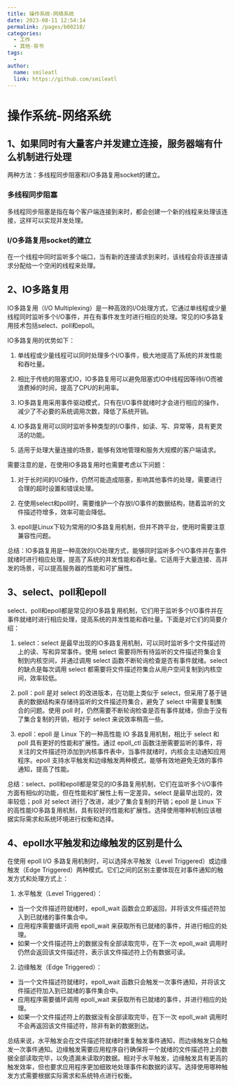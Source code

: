 ```yaml
---
title: 操作系统-网络系统
date: 2023-08-11 12:54:14
permalink: /pages/b00218/
categories:
  - 工作
  - 其他-背书
tags:
  - 
author: 
  name: smileatl
  link: https://github.com/smileatl
---
```

# 操作系统-网络系统

## 1、如果同时有大量客户并发建立连接，服务器端有什么机制进行处理

两种方法：多线程同步阻塞和I/O多路复用socket的建立。

### 多线程同步阻塞

多线程同步阻塞是指在每个客户端连接到来时，都会创建一个新的线程来处理该连接，这样可以实现并发处理。

### I/O多路复用socket的建立

在一个线程中同时监听多个端口，当有新的连接请求到来时，该线程会将该连接请求分配给一个空闲的线程来处理。





## 2、IO多路复用

IO多路复用（I/O Multiplexing）是一种高效的I/O处理方式，它通过单线程或少量线程同时监听多个I/O事件，并在有事件发生时进行相应的处理。常见的IO多路复用技术包括select、poll和epoll。

IO多路复用的优势如下：

1. 单线程或少量线程可以同时处理多个I/O事件，极大地提高了系统的并发性能和吞吐量。

2. 相比于传统的阻塞式IO，IO多路复用可以避免阻塞式IO中线程因等待I/O而被浪费掉的时间，提高了CPU的利用率。

3. IO多路复用采用事件驱动模式，只有在I/O事件就绪时才会进行相应的操作，减少了不必要的系统调用次数，降低了系统开销。

4. IO多路复用可以同时监听多种类型的I/O事件，如读、写、异常等，具有更灵活的功能。

5. 适用于处理大量连接的场景，能够有效地管理和服务大规模的客户端请求。

需要注意的是，在使用IO多路复用时也需要考虑以下问题：

1. 对于长时间的I/O操作，仍然可能造成阻塞，影响其他事件的处理，需要进行合理的超时设置和错误处理。

2. 在使用select和poll时，需要维护一个存放I/O事件的数据结构，随着监听的文件描述符增多，效率可能会降低。

3. epoll是Linux下较为常用的IO多路复用机制，但并不跨平台，使用时需要注意兼容性问题。

总结：IO多路复用是一种高效的I/O处理方式，能够同时监听多个I/O事件并在事件就绪时进行相应处理，提高了系统的并发性能和吞吐量。它适用于大量连接、高并发的场景，可以提高服务器的性能和可扩展性。



## 3、select、poll和epoll

select、poll和epoll都是常见的IO多路复用机制，它们用于监听多个I/O事件并在事件就绪时进行相应处理，提高系统的并发性能和吞吐量。下面是对它们的简要介绍：

1. select：select 是最早出现的IO多路复用机制，可以同时监听多个文件描述符上的读、写和异常事件。使用 select 需要将所有待监听的文件描述符集合复制到内核空间，并通过调用 select 函数不断轮询检查是否有事件就绪。select 的缺点是每次调用 select 都需要将文件描述符集合从用户空间复制到内核空间，效率较低。

2. poll：poll 是对 select 的改进版本，在功能上类似于 select，但采用了基于链表的数据结构来存储待监听的文件描述符集合，避免了 select 中需要复制集合的问题。使用 poll 时，仍然需要不断轮询检查是否有事件就绪，但由于没有了集合复制的开销，相对于 select 来说效率稍高一些。

3. epoll：epoll 是 Linux 下的一种高性能 IO 多路复用机制，相比于 select 和 poll 具有更好的性能和扩展性。通过 epoll_ctl 函数注册需要监听的事件，将关注的文件描述符添加到内核事件表中，当事件就绪时，内核会主动通知应用程序。epoll 支持水平触发和边缘触发两种模式，能够有效地避免无效的事件通知，提高了性能。

总结：select、poll和epoll都是常见的IO多路复用机制，它们在监听多个I/O事件方面有相似的功能，但在性能和扩展性上有一定差异。select 是最早出现的，效率较低；poll 对 select 进行了改进，减少了集合复制的开销；epoll 是 Linux 下的高性能IO多路复用机制，具有较好的性能和扩展性。选择使用哪种机制应该根据实际需求和系统环境进行权衡和选择。



## 4、epoll水平触发和边缘触发的区别是什么

在使用 epoll I/O 多路复用机制时，可以选择水平触发（Level Triggered）或边缘触发（Edge Triggered）两种模式。它们之间的区别主要体现在对事件通知的触发方式和处理方式上：

1. 水平触发（Level Triggered）：
- 当一个文件描述符就绪时，epoll_wait 函数会立即返回，并将该文件描述符加入到已就绪的事件集合中。
- 应用程序需要循环调用 epoll_wait 来获取所有已就绪的事件，并进行相应的处理。
- 如果一个文件描述符上的数据没有全部读取完毕，在下一次 epoll_wait 调用时仍然会返回该文件描述符，表示该文件描述符上仍有数据可读。

2. 边缘触发（Edge Triggered）：
- 当一个文件描述符就绪时，epoll_wait 函数只会触发一次事件通知，并将该文件描述符加入到已就绪的事件集合中。
- 应用程序需要循环调用 epoll_wait 来获取所有已就绪的事件，并进行相应的处理。
- 如果一个文件描述符上的数据没有全部读取完毕，在下一次 epoll_wait 调用时不会再返回该文件描述符，除非有新的数据到达。

总结来说，水平触发会在文件描述符就绪时重复触发事件通知，而边缘触发只会触发一次事件通知。边缘触发需要应用程序自行确保将一个就绪的文件描述符上的数据全部读取完毕，以免遗漏未读取的数据。相对于水平触发，边缘触发具有更高的触发效率，但也要求应用程序更加细致地处理事件和数据的读写。选择使用哪种触发方式需要根据实际需求和系统特点进行权衡。











